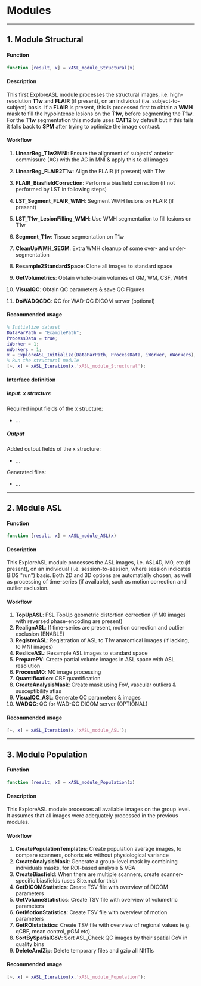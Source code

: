 # Modules

----
## 1. Module Structural

#### Function

```matlab
function [result, x] = xASL_module_Structural(x)
```

#### Description
This first ExploreASL module processes the structural images, i.e. high-resolution **T1w** and **FLAIR** (if present), on an individual (i.e. subject-to-subject) basis. If a **FLAIR** is present, this is processed first to obtain a **WMH** mask to fill the hypointense lesions on the **T1w**, before segmenting the **T1w**. For the **T1w** segmentation this module uses **CAT12** by default but if this fails it falls back to **SPM** after trying to optimize the image contrast.

#### Workflow

1. **LinearReg\_T1w2MNI**: Ensure the alignment of subjects' anterior commissure (AC) with the AC in MNI & apply this to all images

2. **LinearReg\_FLAIR2T1w**: Align the FLAIR (if present) with T1w

3. **FLAIR\_BiasfieldCorrection**: Perform a biasfield correction (if not performed  by LST in following steps)

4. **LST\_Segment\_FLAIR_WMH**: Segment WMH lesions on FLAIR (if present)

5. **LST\_T1w\_LesionFilling_WMH**: Use WMH segmentation to fill lesions on T1w

6. **Segment\_T1w**: Tissue segmentation on T1w

7. **CleanUpWMH\_SEGM**: Extra WMH cleanup of some over- and under-segmentation

8. **Resample2StandardSpace**: Clone all images to standard space

9. **GetVolumetrics**: Obtain whole-brain volumes of GM, WM, CSF, WMH

10. **VisualQC**: Obtain QC parameters & save QC Figures

11. **DoWADQCDC**: QC for WAD-QC DICOM server (optional)

#### Recommended usage

```matlab
% Initialize dataset
DataParPath = "ExamplePath";
ProcessData = true;
iWorker = 1;
nWorkers = 1;
x = ExploreASL_Initialize(DataParPath, ProcessData, iWorker, nWorkers);
% Run the structural module
[~, x] = xASL_Iteration(x,'xASL_module_Structural');
```

#### Interface definition

##### Input: x structure

Required input fields of the x structure:

* ...

##### Output

Added output fields of the x structure:

* ...

Generated files:

* ...

----
## 2. Module ASL

#### Function

```matlab
function [result, x] = xASL_module_ASL(x)
```

#### Description
This ExploreASL module processes the ASL images, i.e. ASL4D, M0, etc (if present), on an individual (i.e. session-to-session, where session indicates BIDS "run") basis. Both 2D and 3D options are automatially chosen, as well as processing of time-series (if available), such as motion correction and outlier exclusion.

#### Workflow

1. **TopUpASL**: FSL TopUp geometric distortion correction (if M0 images with reversed phase-encoding are present)
2. **RealignASL**: If time-series are present, motion correction and outlier exclusion (ENABLE)
3. **RegisterASL**: Registration of ASL to T1w anatomical images (if lacking, to MNI images)
4. **ResliceASL**: Resample ASL images to standard space
5. **PreparePV**: Create partial volume images in ASL space with ASL resolution
6. **ProcessM0**: M0 image processing
7. **Quantification**: CBF quantification
8. **CreateAnalysisMask**: Create mask using FoV, vascular outliers & susceptibility atlas
9. **VisualQC_ASL**: Generate QC parameters & images
10. **WADQC**:  QC for WAD-QC DICOM server (OPTIONAL)

#### Recommended usage

```matlab
[~, x] = xASL_Iteration(x,'xASL_module_ASL');
```

----
## 3. Module Population

#### Function

```matlab
function [result, x] = xASL_module_Population(x)
```

#### Description
This ExploreASL module processes all available images on the group level. It assumes that all images were adequately processed in the previous modules.

#### Workflow

1. **CreatePopulationTemplates**: Create population average images, to compare scanners, cohorts etc without physiological variance
2. **CreateAnalysisMask**: Generate a group-level mask by combining individuals masks, for ROI-based analysis & VBA
3. **CreateBiasfield**: When there are multiple scanners, create scanner-specific biasfields (uses Site.mat for this)
4. **GetDICOMStatistics**: Create TSV file with overview of DICOM parameters
5. **GetVolumeStatistics**: Create TSV file with overview of volumetric parameters
6. **GetMotionStatistics**: Create TSV file with overview of motion parameters
7. **GetROIstatistics**: Create TSV file with overview of regional values (e.g. qCBF, mean control, pGM etc)
8. **SortBySpatialCoV**: Sort ASL_Check QC images by their spatial CoV in quality bins
9. **DeleteAndZip**: Delete temporary files and gzip all NIfTIs

#### Recommended usage

```matlab
[~, x] = xASL_Iteration(x,'xASL_module_Population');
```

